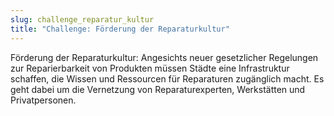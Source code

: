 ```yaml
---
slug: challenge_reparatur_kultur
title: "Challenge: Förderung der Reparaturkultur"
---
```


Förderung der Reparaturkultur: Angesichts neuer gesetzlicher Regelungen zur Reparierbarkeit von Produkten müssen Städte
eine Infrastruktur schaffen, die Wissen und Ressourcen für Reparaturen zugänglich macht. Es geht dabei um die Vernetzung
von Reparaturexperten, Werkstätten und Privatpersonen.
